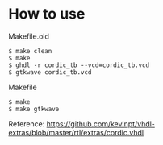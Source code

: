# How to use

Makefile.old

```
$ make clean
$ make
$ ghdl -r cordic_tb --vcd=cordic_tb.vcd
$ gtkwave cordic_tb.vcd
```

Makefile

```
$ make
$ make gtkwave
```


Reference:
https://github.com/kevinpt/vhdl-extras/blob/master/rtl/extras/cordic.vhdl
